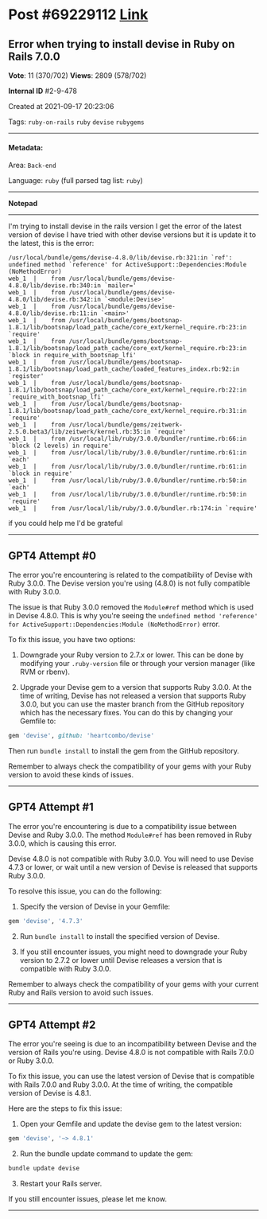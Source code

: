 
# Post \#69229112 [Link](https://stackoverflow.com/questions/69229112/)

## Error when trying to install devise in Ruby on Rails 7.0.0

**Vote**: 11 (370/702) **Views**: 2809 (578/702) 

**Internal ID** \#2-9-478

Created at 2021-09-17 20:23:06

Tags: `ruby-on-rails` `ruby` `devise` `rubygems`

----------

#### Metadata:

Area: `Back-end`

Language: `ruby` (full parsed tag list: `ruby`)

----------

**Notepad**


----------

I'm trying to install devise in the rails version I get the error of the latest version of devise
I have tried with other devise versions but it is update it to the latest,
this is the error:
```
/usr/local/bundle/gems/devise-4.8.0/lib/devise.rb:321:in `ref': undefined method `reference' for ActiveSupport::Dependencies:Module (NoMethodError)
web_1  |    from /usr/local/bundle/gems/devise-4.8.0/lib/devise.rb:340:in `mailer='
web_1  |    from /usr/local/bundle/gems/devise-4.8.0/lib/devise.rb:342:in `<module:Devise>'
web_1  |    from /usr/local/bundle/gems/devise-4.8.0/lib/devise.rb:11:in `<main>'
web_1  |    from /usr/local/bundle/gems/bootsnap-1.8.1/lib/bootsnap/load_path_cache/core_ext/kernel_require.rb:23:in `require'
web_1  |    from /usr/local/bundle/gems/bootsnap-1.8.1/lib/bootsnap/load_path_cache/core_ext/kernel_require.rb:23:in `block in require_with_bootsnap_lfi'
web_1  |    from /usr/local/bundle/gems/bootsnap-1.8.1/lib/bootsnap/load_path_cache/loaded_features_index.rb:92:in `register'
web_1  |    from /usr/local/bundle/gems/bootsnap-1.8.1/lib/bootsnap/load_path_cache/core_ext/kernel_require.rb:22:in `require_with_bootsnap_lfi'
web_1  |    from /usr/local/bundle/gems/bootsnap-1.8.1/lib/bootsnap/load_path_cache/core_ext/kernel_require.rb:31:in `require'
web_1  |    from /usr/local/bundle/gems/zeitwerk-2.5.0.beta3/lib/zeitwerk/kernel.rb:35:in `require'
web_1  |    from /usr/local/lib/ruby/3.0.0/bundler/runtime.rb:66:in `block (2 levels) in require'
web_1  |    from /usr/local/lib/ruby/3.0.0/bundler/runtime.rb:61:in `each'
web_1  |    from /usr/local/lib/ruby/3.0.0/bundler/runtime.rb:61:in `block in require'
web_1  |    from /usr/local/lib/ruby/3.0.0/bundler/runtime.rb:50:in `each'
web_1  |    from /usr/local/lib/ruby/3.0.0/bundler/runtime.rb:50:in `require'
web_1  |    from /usr/local/lib/ruby/3.0.0/bundler.rb:174:in `require'
```

if you could help me I'd be grateful


----------
        
## GPT4 Attempt \#0

The error you're encountering is related to the compatibility of Devise with Ruby 3.0.0. The Devise version you're using (4.8.0) is not fully compatible with Ruby 3.0.0.

The issue is that Ruby 3.0.0 removed the `Module#ref` method which is used in Devise 4.8.0. This is why you're seeing the `undefined method 'reference' for ActiveSupport::Dependencies:Module (NoMethodError)` error.

To fix this issue, you have two options:

1. Downgrade your Ruby version to 2.7.x or lower. This can be done by modifying your `.ruby-version` file or through your version manager (like RVM or rbenv).

2. Upgrade your Devise gem to a version that supports Ruby 3.0.0. At the time of writing, Devise has not released a version that supports Ruby 3.0.0, but you can use the master branch from the GitHub repository which has the necessary fixes. You can do this by changing your Gemfile to:

```ruby
gem 'devise', github: 'heartcombo/devise'
```

Then run `bundle install` to install the gem from the GitHub repository.

Remember to always check the compatibility of your gems with your Ruby version to avoid these kinds of issues.

--------

## GPT4 Attempt \#1

The error you're encountering is due to a compatibility issue between Devise and Ruby 3.0.0. The method `Module#ref` has been removed in Ruby 3.0.0, which is causing this error. 

Devise 4.8.0 is not compatible with Ruby 3.0.0. You will need to use Devise 4.7.3 or lower, or wait until a new version of Devise is released that supports Ruby 3.0.0.

To resolve this issue, you can do the following:

1. Specify the version of Devise in your Gemfile:

```ruby
gem 'devise', '4.7.3'
```

2. Run `bundle install` to install the specified version of Devise.

3. If you still encounter issues, you might need to downgrade your Ruby version to 2.7.2 or lower until Devise releases a version that is compatible with Ruby 3.0.0.

Remember to always check the compatibility of your gems with your current Ruby and Rails version to avoid such issues.

--------

## GPT4 Attempt \#2

The error you're seeing is due to an incompatibility between Devise and the version of Rails you're using. Devise 4.8.0 is not compatible with Rails 7.0.0 or Ruby 3.0.0.

To fix this issue, you can use the latest version of Devise that is compatible with Rails 7.0.0 and Ruby 3.0.0. At the time of writing, the compatible version of Devise is 4.8.1.

Here are the steps to fix this issue:

1. Open your Gemfile and update the devise gem to the latest version:

```ruby
gem 'devise', '~> 4.8.1'
```

2. Run the bundle update command to update the gem:

```bash
bundle update devise
```

3. Restart your Rails server.

If you still encounter issues, please let me know.

--------
